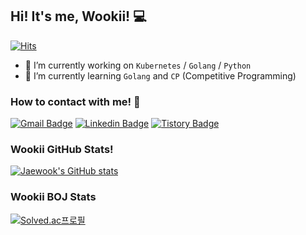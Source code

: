## Hi! It's me, Wookii! 💻          
[![Hits](https://hits.seeyoufarm.com/api/count/incr/badge.svg?url=https%3A%2F%2Fgithub.com%2Fgjbae1212%2F&count_bg=%2379C83D&title_bg=%23555555&icon=&icon_color=%23E7E7E7&title=hits&edge_flat=false)](https://hits.seeyoufarm.com)
 
- 🔭 I’m currently working on `Kubernetes` / `Golang` / `Python`
- 🌱 I’m currently learning `Golang` and `CP` (Competitive Programming)           
 
### How to contact with me! 📱       
[![Gmail Badge](https://img.shields.io/badge/Gmail-d14836?style=flat-square&logo=Gmail&logoColor=white&link=mailto:jwoh.dev@gmail.com)](mailto:jwoh.dev@gmail.com)
[![Linkedin Badge](https://img.shields.io/badge/-LinkedIn-blue?style=flat-square&logo=Linkedin&logoColor=white&link=https://www.linkedin.com/in/jaewook-oh-2b96079b/)](https://www.linkedin.com/in/jaewook-oh-2b96079b/)
[![Tistory Badge](https://img.shields.io/badge/Tistory-gray?style=flat-square&logo=kakao&logoColor=white&link=https://wookiist.dev/)](https://wookiist.tistory.com/)         

### Wookii GitHub Stats!
[![Jaewook's GitHub stats](https://github-readme-stats.vercel.app/api?username=wookiist&show_icons=true&theme=vue-dark&height=180px)](https://github.com/wookiist)

### Wookii BOJ Stats  
[![Solved.ac프로필](http://mazassumnida.wtf/api/v2/generate_badge?boj=wookii)](https://solved.ac/wookii)
 
<!--
**wookiist/wookiist** is a ✨ _special_ ✨ repository because its `README.md` (this file) appears on your GitHub profile.
[![Top Langs](https://github-readme-stats.vercel.app/api/top-langs/?username=wookiist&layout=compact&height=180px&theme=vue-dark)](https://github.com/wookiist)
 
     
